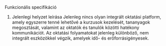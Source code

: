 Funkcionális specifikáció
1. Jelenlegi helyzet leírása
Jelenleg nincs olyan integrált oktatási platform, amely egyszerre tenné lehetővé a kurzusok kezelését, tananyagok megosztását, valamint az oktatók és tanulók közötti hatékony kommunikációt. Az oktatási folyamatokat jelenleg különböző, nem integrált eszközökkel végzik, amelyek idő- és erőforrásigényesek.
